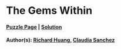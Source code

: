 # The Gems Within

#### [Puzzle Page](3.4-p.pdf) | [Solution](3.4.pdf)
#### Author(s): [Richard Huang](../../../../search.html?q=Richard+Huang), [Claudia Sanchez](../../../../search.html?q=Claudia+Sanchez)

